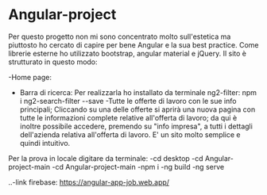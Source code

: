 # Angular-project

Per questo progetto non mi sono concentrato molto sull'estetica ma piuttosto ho cercato di capire per bene Angular e la sua best practice. 
Come librerie esterne ho utilizzato bootstrap, angular material e jQuery. Il sito è strutturato in questo modo:

-Home page: 
  - Barra di ricerca:
      Per realizzarla ho installato da terminale ng2-filter:
      npm i ng2-search-filter --save
  -Tutte le offerte di lavoro con le sue info principali;
 Cliccando su una delle offerte si aprirà una nuova pagina con tutte le informazioni complete relative all'offerta di lavoro; da qui è inoltre possibile
 accedere, premendo su "info impresa", a tutti i dettagli dell'azienda relativa all'offerta di lavoro.
 E' un sito molto semplice e quindi intuitivo.
 
 Per la prova in locale digitare da terminale:
 -cd desktop
 -cd Angular-project-main
 -cd Angular-project-main
 -npm i
 -ng build
 -ng serve
 
 ..-link firebase: https://angular-app-job.web.app/
